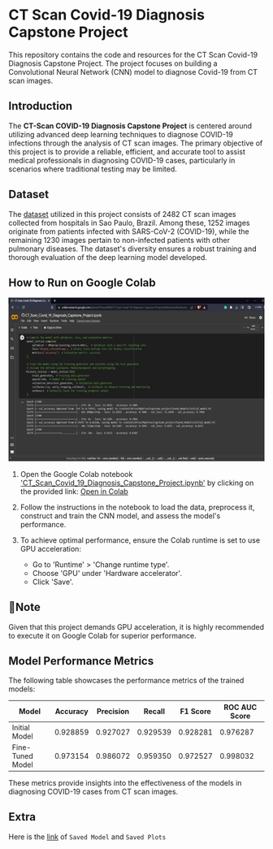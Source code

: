 # CT Scan Covid-19 Diagnosis Capstone Project

This repository contains the code and resources for the CT Scan Covid-19 Diagnosis Capstone Project. The project focuses on building a Convolutional Neural Network (CNN) model to diagnose Covid-19 from CT scan images.

## Introduction

The **CT-Scan COVID-19 Diagnosis Capstone Project** is centered around utilizing advanced deep learning techniques to diagnose COVID-19 infections through the analysis of CT scan images. The primary objective of this project is to provide a reliable, efficient, and accurate tool to assist medical professionals in diagnosing COVID-19 cases, particularly in scenarios where traditional testing may be limited.

## Dataset

The [dataset](Data) utilized in this project consists of 2482 CT scan images collected from hospitals in Sao Paulo, Brazil. Among these, 1252 images originate from patients infected with SARS-CoV-2 (COVID-19), while the remaining 1230 images pertain to non-infected patients with other pulmonary diseases. The dataset's diversity ensures a robust training and thorough evaluation of the deep learning model developed.

## How to Run on Google Colab

[![Project Demo](Images/Thumbnail.png)](Demo/Demo.mp4)

1. Open the Google Colab notebook ['CT_Scan_Covid_19_Diagnosis_Capstone_Project.ipynb'](Notebook/CT_Scan_Covid_19_Diagnosis_Capstone_Project.ipynb) by clicking on the provided link:
   [Open in Colab](https://colab.research.google.com/github/Pramod858/CT-Scan-Covid-19-Diagnosis-Capstone-Project/blob/main/Notebook/CT_Scan_Covid_19_Diagnosis_Capstone_Project.ipynb)

2. Follow the instructions in the notebook to load the data, preprocess it, construct and train the CNN model, and assess the model's performance.

3. To achieve optimal performance, ensure the Colab runtime is set to use GPU acceleration:
   - Go to 'Runtime' > 'Change runtime type'.
   - Choose 'GPU' under 'Hardware accelerator'.
   - Click 'Save'.

## 📖Note

Given that this project demands GPU acceleration, it is highly recommended to execute it on Google Colab for superior performance.

## Model Performance Metrics

The following table showcases the performance metrics of the trained models:

| Model           | Accuracy | Precision | Recall  | F1 Score | ROC AUC Score |
|-----------------|----------|-----------|---------|----------|---------------|
| Initial Model   | 0.928859 | 0.927027  | 0.929539| 0.928281 | 0.976287      |
| Fine-Tuned Model| 0.973154 | 0.986072  | 0.959350| 0.972527 | 0.998032      |

These metrics provide insights into the effectiveness of the models in diagnosing COVID-19 cases from CT scan images.

## Extra 
Here is the [link](https://drive.google.com/drive/folders/1IoqB6hyF-Kf-nDxw55jcfTEpZhF12rkW?usp=sharing) of `Saved Model` and `Saved Plots`

